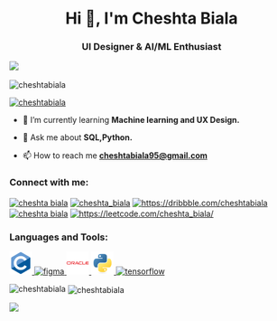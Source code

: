 <h1 align="center">Hi 👋, I'm Cheshta Biala</h1>
<h3 align="center">UI Designer & AI/ML Enthusiast</h3>
<img align=“right” width=“400” src=“https://i.pinimg.com/originals/06/ef/d9/06efd9fc18aade1ce5a7f80374b5ce61.gif”>
<p align="left"> <img src="https://komarev.com/ghpvc/?username=cheshtabiala&label=Profile%20views&color=0e75b6&style=flat" alt="cheshtabiala" /> </p>

<p align="left"> <a href="https://github.com/ryo-ma/github-profile-trophy"><img src="https://github-profile-trophy.vercel.app/?username=cheshtabiala" alt="cheshtabiala" /></a> </p>

- 🌱 I’m currently learning **Machine learning and UX Design.**

- 💬 Ask me about **SQL,Python.**

- 📫 How to reach me **cheshtabiala95@gmail.com**

<h3 align="left">Connect with me:</h3>
<p align="left">
<a href="https://linkedin.com/in/cheshta biala" target="blank"><img align="center" src="https://raw.githubusercontent.com/rahuldkjain/github-profile-readme-generator/master/src/images/icons/Social/linked-in-alt.svg" alt="cheshta biala" height="30" width="40" /></a>
<a href="https://instagram.com/cheshta_biala" target="blank"><img align="center" src="https://raw.githubusercontent.com/rahuldkjain/github-profile-readme-generator/master/src/images/icons/Social/instagram.svg" alt="cheshta_biala" height="30" width="40" /></a>
<a href="https://dribbble.com/https://dribbble.com/cheshtabiala" target="blank"><img align="center" src="https://raw.githubusercontent.com/rahuldkjain/github-profile-readme-generator/master/src/images/icons/Social/dribbble.svg" alt="https://dribbble.com/cheshtabiala" height="30" width="40" /></a>
<a href="https://www.youtube.com/c/cheshta biala" target="blank"><img align="center" src="https://raw.githubusercontent.com/rahuldkjain/github-profile-readme-generator/master/src/images/icons/Social/youtube.svg" alt="cheshta biala" height="30" width="40" /></a>
<a href="https://www.leetcode.com/https://leetcode.com/cheshta_biala/" target="blank"><img align="center" src="https://raw.githubusercontent.com/rahuldkjain/github-profile-readme-generator/master/src/images/icons/Social/leet-code.svg" alt="https://leetcode.com/cheshta_biala/" height="30" width="40" /></a>
</p>

<h3 align="left">Languages and Tools:</h3>
<p align="left"> <a href="https://www.cprogramming.com/" target="_blank" rel="noreferrer"> <img src="https://raw.githubusercontent.com/devicons/devicon/master/icons/c/c-original.svg" alt="c" width="40" height="40"/> </a> <a href="https://www.figma.com/" target="_blank" rel="noreferrer"> <img src="https://www.vectorlogo.zone/logos/figma/figma-icon.svg" alt="figma" width="40" height="40"/> </a> <a href="https://www.oracle.com/" target="_blank" rel="noreferrer"> <img src="https://raw.githubusercontent.com/devicons/devicon/master/icons/oracle/oracle-original.svg" alt="oracle" width="40" height="40"/> </a> <a href="https://www.python.org" target="_blank" rel="noreferrer"> <img src="https://raw.githubusercontent.com/devicons/devicon/master/icons/python/python-original.svg" alt="python" width="40" height="40"/> </a> <a href="https://www.tensorflow.org" target="_blank" rel="noreferrer"> <img src="https://www.vectorlogo.zone/logos/tensorflow/tensorflow-icon.svg" alt="tensorflow" width="40" height="40"/> </a> </p>

<p><img align="left" src="https://github-readme-stats.vercel.app/api/top-langs?username=cheshtabiala&show_icons=true&locale=en&layout=compact" alt="cheshtabiala" /></p>

<p>&nbsp;<img align="center" src="https://github-readme-stats.vercel.app/api?username=cheshtabiala&show_icons=true&locale=en" alt="cheshtabiala" /></p>

<img align=“right” width=“400” src=“https://i.pinimg.com/originals/06/ef/d9/06efd9fc18aade1ce5a7f80374b5ce61.gif”>

